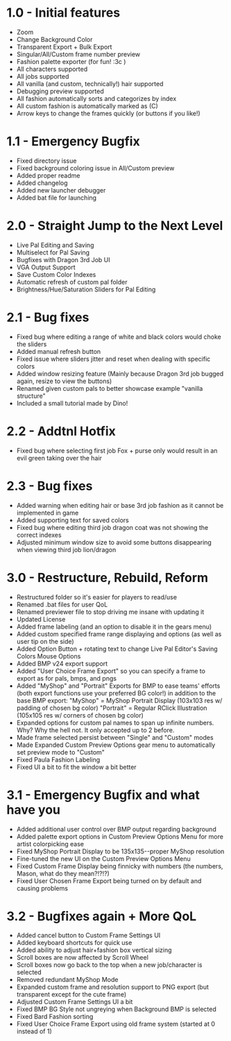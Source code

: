 # 1.0 - Initial features
- Zoom
- Change Background Color
- Transparent Export + Bulk Export
- Singular/All/Custom frame number preview
- Fashion palette exporter (for fun! :3c )
- All characters supported
- All jobs supported
- All vanilla (and custom, technically!) hair supported
- Debugging preview supported
- All fashion automatically sorts and categorizes by index
- All custom fashion is automatically marked as (C)
- Arrow keys to change the frames quickly (or buttons if you like!)

# 1.1 - Emergency Bugfix
- Fixed directory issue
- Fixed background coloring issue in All/Custom preview
- Added proper readme
- Added changelog
- Added new launcher debugger
- Added bat file for launching

# 2.0 - Straight Jump to the Next Level
- Live Pal Editing and Saving
- Multiselect for Pal Saving
- Bugfixes with Dragon 3rd Job UI
- VGA Output Support
- Save Custom Color Indexes
- Automatic refresh of custom pal folder
- Brightness/Hue/Saturation Sliders for Pal Editing

# 2.1 - Bug fixes
- Fixed bug where editing a range of white and black colors would choke the sliders
- Added manual refresh button
- Fixed issue where sliders jitter and reset when dealing with specific colors
- Added window resizing feature (Mainly because Dragon 3rd job bugged again, resize to view the buttons)
- Renamed given custom pals to better showcase example "vanilla structure"
- Included a small tutorial made by Dino!

# 2.2 - Addtnl Hotfix
- Fixed bug where selecting first job Fox + purse only would result in an evil green taking over the hair

# 2.3 - Bug fixes
- Added warning when editing hair or base 3rd job fashion as it cannot be implemented in game
- Added supporting text for saved colors
- Fixed bug where editing third job dragon coat was not showing the correct indexes 
- Adjusted minimum window size to avoid some buttons disappearing when viewing third job lion/dragon

# 3.0 - Restructure, Rebuild, Reform
- Restructured folder so it's easier for players to read/use
- Renamed .bat files for user QoL
- Renamed previewer file to stop driving me insane with updating it
- Updated License
- Added frame labeling (and an option to disable it in the gears menu)
- Added custom specified frame range displaying and options (as well as user tip on the side)
- Added Option Button + rotating text to change Live Pal Editor's Saving Colors Mouse Options
- Added BMP v24 export support
- Added "User Choice Frame Export" so you can specify a frame to export as for pals, bmps, and pngs
- Added "MyShop" and "Portrait" Exports for BMP to ease teams' efforts (both export functions
    use your preferred BG color!) in addition to the base BMP export:
        "MyShop" = MyShop Portrait Display (103x103 res w/ padding of chosen bg color)
        "Portrait" = Regular RClick Illustration (105x105 res w/ corners of chosen bg color)
- Expanded options for custom pal names to span up infinite numbers. Why? Why the hell not. It only 
    accepted up to 2 before.
- Made frame selected persist between "Single" and "Custom" modes
- Made Expanded Custom Preview Options gear menu to automatically set preview mode to "Custom"
- Fixed Paula Fashion Labeling
- Fixed UI a bit to fit the window a bit better

# 3.1 - Emergency Bugfix and what have you
- Added additional user control over BMP output regarding background
- Added palette export options in Custom Preview Options Menu for more artist colorpicking ease
- Fixed MyShop Portrait Display to be 135x135--proper MyShop resolution
- Fine-tuned the new UI on the Custom Preview Options Menu
- Fixed Custom Frame Display being finnicky with numbers (the numbers, Mason, what do they mean?!?!?)
- Fixed User Chosen Frame Export being turned on by default and causing problems

# 3.2 - Bugfixes again + More QoL
- Added cancel button to Custom Frame Settings UI
- Added keyboard shortcuts for quick use
- Added ability to adjust hair+fashion box vertical sizing
- Scroll boxes are now affected by Scroll Wheel
- Scroll boxes now go back to the top when a new job/character is selected
- Removed redundant MyShop Mode
- Expanded custom frame and resolution support to PNG export (but transparent except for the cute frame)
- Adjusted Custom Frame Settings UI a bit
- Fixed BMP BG Style not ungreying when Background BMP is selected
- Fixed Bard Fashion sorting
- Fixed User Choice Frame Export using old frame system (started at 0 instead of 1)